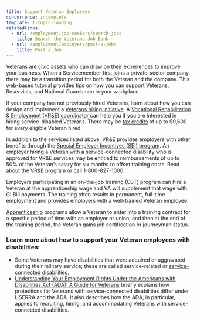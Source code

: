 ```yaml
---
title: Support Veteran Employees
concurrence: incomplete
template: 1-topic-landing
relatedlinks:
  - url: /employment/job-seekers/search-jobs
    title: Search the Veterans Job Bank
  - url: /employment/employers/post-a-job/
    title: Post a Job
---
```


Veterans are civic assets who can draw on their experiences to improve your business. When a Servicemember first joins a private-sector company, there may be a transition period for both the Veteran and the company. This [web-based tutorial](http://www.va.gov/VETSINWORKPLACE/training/EAP/default.htm) provides tips on how you can support Veterans, Reservists, and National Guardsmen in your workplace.

If your company has not previously hired Veterans, learn about how you can design and implement a [Veterans hiring initiative](http://www.dol.gov/vets/ahaw/index.htm). A [Vocational Rehabilitation & Employment (VR&E) coordinator](http://www.benefits.va.gov/VOCREHAB/docs/EmploymentCoordinators.xls) can help you if you are interested in hiring service-disabled Veterans. There may be [tax credits](https://www.doleta.gov/business/incentives/opptax/) of up to $9,600 for every eligible Veteran hired.

In addition to the services listed above, VR&E provides employers with other benefits through the [Special Employer Incentives (SEI) program](http://benefits.va.gov/vow/docs/SEIFlyerFinal.pdf). An employer hiring a Veteran with a service-connected disability who is approved for VR&E services may be entitled to reimbursements of up to 50% of the Veteran’s salary for six months to offset training costs. Read about the [VR&E](http://www.benefits.va.gov/vocrehab/index.asp) program or call 1-800-827-1000.

Employers participating in an on-the-job training (OJT) program can hire a Veteran at the apprenticeship wage and VA will supplement that wage with GI Bill payments. The training often results in permanent, full-time employment and provides employers with a well-trained Veteran employee.  

[Apprenticeship](/employment/employers/apprenticeship/) programs allow a Veteran to enter into a training contract for a specific period of time with an employer or union, and then at the end of the training period, the Veteran gains job certification or journeyman status.

### Learn more about how to support your Veteran employees with disabilities:

- Some Veterans may have disabilities that were acquired or aggravated during their military service; these are called service-related or [service-connected disabilities](/disability-benefits/conditions/service-connected/).
- [Understanding Your Employment Rights Under the Americans with Disabilities Act (ADA): A Guide for Veterans](http://www.eeoc.gov/eeoc/publications/ada_veterans.cfm) briefly explains how protections for Veterans with service-connected disabilities differ under USERRA and the ADA. It also describes how the ADA, in particular, applies to recruiting, hiring, and accommodating Veterans with service-connected disabilities.

